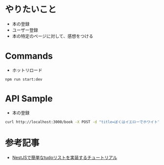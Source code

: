 # やりたいこと
- 本の登録
- ユーザー登録
- 本の特定のページに対して、感想をつける

# Commands
- ホットリロード
```
npm run start:dev
```

# API Sample
- 本の登録
```bash
curl http://localhost:3000/book -X POST -d "title=ぼくはイエローでホワイトで、ちょっとブルー&isbn=978-4-10-352681-0&author=ブレイディみかこ"
```

# 参考記事
- [NestJSで簡単なtudoリストを実装するチュートリアル](https://taroosg.io/nestjs-tutorial)